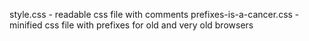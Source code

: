 
style.css - readable css file with comments
prefixes-is-a-cancer.css - minified css file with prefixes for old and very old browsers

